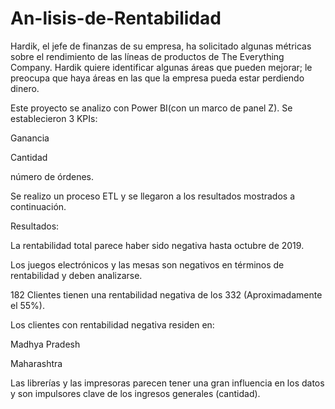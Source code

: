 # An-lisis-de-Rentabilidad
Hardik, el jefe de finanzas de su empresa, ha solicitado algunas métricas sobre el rendimiento de las líneas de productos de The Everything Company. Hardik quiere identificar algunas áreas que pueden mejorar; le preocupa que haya áreas en las que la empresa pueda estar perdiendo dinero. 


 Este proyecto  se analizo con Power BI(con un marco de panel Z). Se establecieron 3  KPIs:


Ganancia


Cantidad


número de órdenes.


Se realizo un proceso ETL y se llegaron a los resultados mostrados a continuación.


Resultados:

La rentabilidad total parece haber sido negativa hasta octubre de 2019.


Los juegos electrónicos y las mesas son negativos en términos de rentabilidad y deben analizarse.


182 Clientes tienen una rentabilidad negativa de los 332 (Aproximadamente el 55%).


Los clientes con rentabilidad negativa residen en:


Madhya Pradesh


Maharashtra


Las librerías y las impresoras parecen tener una gran influencia en los datos y son impulsores clave de los ingresos generales (cantidad).
